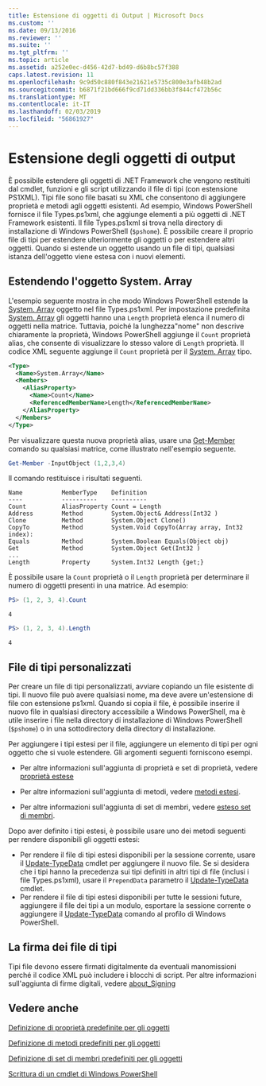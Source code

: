 ```yaml
---
title: Estensione di oggetti di Output | Microsoft Docs
ms.custom: ''
ms.date: 09/13/2016
ms.reviewer: ''
ms.suite: ''
ms.tgt_pltfrm: ''
ms.topic: article
ms.assetid: a252e0ec-d456-42d7-bd49-d6b8bc57f388
caps.latest.revision: 11
ms.openlocfilehash: 9c9d50c880f843e21621e5735c800e3afb48b2ad
ms.sourcegitcommit: b6871f21bd666f9cd71dd336bb3f844cf472b56c
ms.translationtype: MT
ms.contentlocale: it-IT
ms.lasthandoff: 02/03/2019
ms.locfileid: "56861927"
---
```

# <a name="extending-output-objects"></a>Estensione degli oggetti di output

È possibile estendere gli oggetti di .NET Framework che vengono restituiti dal cmdlet, funzioni e gli script utilizzando il file di tipi (con estensione PS1XML). Tipi file sono file basati su XML che consentono di aggiungere proprietà e metodi agli oggetti esistenti. Ad esempio, Windows PowerShell fornisce il file Types.ps1xml, che aggiunge elementi a più oggetti di .NET Framework esistenti. Il file Types.ps1xml si trova nella directory di installazione di Windows PowerShell (`$pshome`). È possibile creare il proprio file di tipi per estendere ulteriormente gli oggetti o per estendere altri oggetti. Quando si estende un oggetto usando un file di tipi, qualsiasi istanza dell'oggetto viene estesa con i nuovi elementi.

## <a name="extending-the-systemarray-object"></a>Estendendo l'oggetto System. Array

L'esempio seguente mostra in che modo Windows PowerShell estende la [System. Array](/dotnet/api/System.Array) oggetto nel file Types.ps1xml. Per impostazione predefinita [System. Array](/dotnet/api/System.Array) gli oggetti hanno una `Length` proprietà elenca il numero di oggetti nella matrice. Tuttavia, poiché la lunghezza"nome" non descrive chiaramente la proprietà, Windows PowerShell aggiunge il `Count` proprietà alias, che consente di visualizzare lo stesso valore di `Length` proprietà. Il codice XML seguente aggiunge il `Count` proprietà per il [System. Array](/dotnet/api/System.Array) tipo.

```xml
<Type>
  <Name>System.Array</Name>
  <Members>
    <AliasProperty>
      <Name>Count</Name>
      <ReferencedMemberName>Length</ReferencedMemberName>
    </AliasProperty>
  </Members>
</Type>

```

Per visualizzare questa nuova proprietà alias, usare una [Get-Member](/powershell/module/Microsoft.PowerShell.Utility/Get-Member) comando su qualsiasi matrice, come illustrato nell'esempio seguente.

```powershell
Get-Member -InputObject (1,2,3,4)
```

Il comando restituisce i risultati seguenti.
```output
Name           MemberType    Definition
----           ----------    ----------
Count          AliasProperty Count = Length
Address        Method        System.Object& Address(Int32 )
Clone          Method        System.Object Clone()
CopyTo         Method        System.Void CopyTo(Array array, Int32 index):
Equals         Method        System.Boolean Equals(Object obj)
Get            Method        System.Object Get(Int32 )
...
Length         Property      System.Int32 Length {get;}
```
È possibile usare la `Count` proprietà o il `Length` proprietà per determinare il numero di oggetti presenti in una matrice. Ad esempio:

```powershell
PS> (1, 2, 3, 4).Count
```

```output
4
```

```powershell
PS> (1, 2, 3, 4).Length
```

```output
4
```

## <a name="custom-types-files"></a>File di tipi personalizzati

Per creare un file di tipi personalizzati, avviare copiando un file esistente di tipi. Il nuovo file può avere qualsiasi nome, ma deve avere un'estensione di file con estensione ps1xml. Quando si copia il file, è possibile inserire il nuovo file in qualsiasi directory accessibile a Windows PowerShell, ma è utile inserire i file nella directory di installazione di Windows PowerShell (`$pshome`) o in una sottodirectory della directory di installazione.

Per aggiungere i tipi estesi per il file, aggiungere un elemento di tipi per ogni oggetto che si vuole estendere. Gli argomenti seguenti forniscono esempi.

- Per altre informazioni sull'aggiunta di proprietà e set di proprietà, vedere [proprietà estese](./extending-properties-for-objects.md)

- Per altre informazioni sull'aggiunta di metodi, vedere [metodi estesi](./defining-default-methods-for-objects.md).

- Per altre informazioni sull'aggiunta di set di membri, vedere [esteso set di membri](./defining-default-member-sets-for-objects.md).

Dopo aver definito i tipi estesi, è possibile usare uno dei metodi seguenti per rendere disponibili gli oggetti estesi:

- Per rendere il file di tipi estesi disponibili per la sessione corrente, usare il [Update-TypeData](/powershell/module/Microsoft.PowerShell.Utility/Update-TypeData) cmdlet per aggiungere il nuovo file. Se si desidera che i tipi hanno la precedenza sui tipi definiti in altri tipi di file (inclusi i file Types.ps1xml), usare il `PrependData` parametro il [Update-TypeData](/powershell/module/Microsoft.PowerShell.Utility/Update-TypeData) cmdlet.
- Per rendere il file di tipi estesi disponibili per tutte le sessioni future, aggiungere il file dei tipi a un modulo, esportare la sessione corrente o aggiungere il [Update-TypeData](/powershell/module/Microsoft.PowerShell.Utility/Update-TypeData) comando al profilo di Windows PowerShell.

## <a name="signing-types-files"></a>La firma dei file di tipi

Tipi file devono essere firmati digitalmente da eventuali manomissioni perché il codice XML può includere i blocchi di script. Per altre informazioni sull'aggiunta di firme digitali, vedere [about_Signing](/powershell/module/microsoft.powershell.core/about/about_signing)

## <a name="see-also"></a>Vedere anche

[Definizione di proprietà predefinite per gli oggetti](./extending-properties-for-objects.md)

[Definizione di metodi predefiniti per gli oggetti](./defining-default-methods-for-objects.md)

[Definizione di set di membri predefiniti per gli oggetti](./defining-default-member-sets-for-objects.md)

[Scrittura di un cmdlet di Windows PowerShell](./writing-a-windows-powershell-cmdlet.md)
